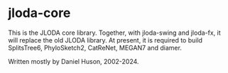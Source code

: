 # jloda-core

This is the JLODA core library. Together, with jloda-swing and jloda-fx, it will replace the old
JLODA library.
At present, it is required to build SplitsTree6, PhyloSketch2, CatReNet, MEGAN7 and diamer.

Written mostly by Daniel Huson, 2002-2024.
